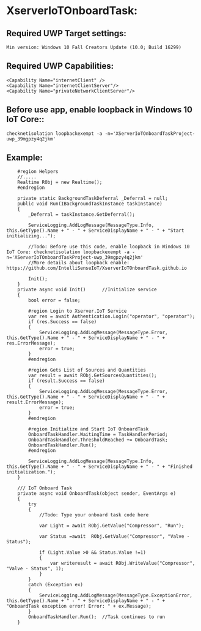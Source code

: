 # XserverIoTOnboardTask:

## Required UWP Target settings:

    Min version: Windows 10 Fall Creators Update (10.0; Build 16299) 

## Required UWP Capabilities:

    <Capability Name="internetClient" />
    <Capability Name="internetClientServer"/>
    <Capability Name="privateNetworkClientServer"/>

## Before use app, enable loopback in Windows 10 IoT Core::

    checknetisolation loopbackexempt -a -n='XServerIoTOnboardTaskProject-uwp_39mgpzy4q2jkm'

## Example:

        #region Helpers
        //.....
        Realtime RObj = new Realtime();
        #endregion

        private static BackgroundTaskDeferral _Deferral = null;
        public void Run(IBackgroundTaskInstance taskInstance)
        {
            _Deferral = taskInstance.GetDeferral();

            ServiceLogging.AddLogMessage(MessageType.Info, this.GetType().Name + " - " + ServiceDisplayName + " - " + "Start initializing...");

            //Todo: Before use this code, enable loopback in Windows 10 IoT Core: checknetisolation loopbackexempt -a -n='XServerIoTOnboardTaskProject-uwp_39mgpzy4q2jkm'
            //More details about loopback enable: https://github.com/IntelliSenseIoT/XserverIoTOnboardTask.github.io

            Init();
        }
        private async void Init()      //Initialize service
        {
            bool error = false;

            #region Login to Xserver.IoT Service
            var res = await Authentication.Login("operator", "operator");
            if (res.Success == false)
            {
                ServiceLogging.AddLogMessage(MessageType.Error, this.GetType().Name + " - " + ServiceDisplayName + " - " + res.ErrorMessage);
                error = true;
            }
            #endregion

            #region Gets List of Sources and Quantities
            var result = await RObj.GetSourcesQuantities();
            if (result.Success == false)
            {
                ServiceLogging.AddLogMessage(MessageType.Error, this.GetType().Name + " - " + ServiceDisplayName + " - " + result.ErrorMessage);
                error = true;
            }
            #endregion

            #region Initialize and Start IoT OnboardTask
            OnboardTaskHandler.WaitingTime = TaskHandlerPeriod;
            OnboardTaskHandler.ThresholdReached += OnboardTask;
            OnboardTaskHandler.Run();
            #endregion

            ServiceLogging.AddLogMessage(MessageType.Info, this.GetType().Name + " - " + ServiceDisplayName + " - " + "Finished initialization.");
        }
       
        /// IoT Onboard Task
        private async void OnboardTask(object sender, EventArgs e)
        {
            try
            {
                //Todo: Type your onboard task code here

                var Light = await RObj.GetValue("Compressor", "Run");

                var Status =await  RObj.GetValue("Compressor", "Valve - Status");

                if (Light.Value >0 && Status.Value !=1)
                {
                    var writeresult = await RObj.WriteValue("Compressor", "Valve - Status", 1);
                }
            }
            catch (Exception ex)
            {
                ServiceLogging.AddLogMessage(MessageType.ExceptionError, this.GetType().Name + " - " + ServiceDisplayName + " - " + "OnboardTask exception error! Error: " + ex.Message);
            }
            OnboardTaskHandler.Run();  //Task continues to run
        }

